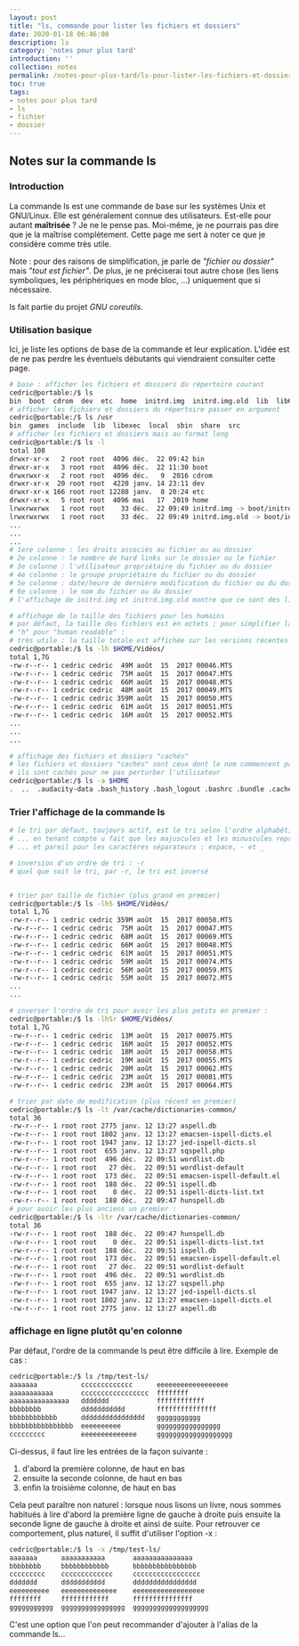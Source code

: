 ```yaml
---
layout: post
title: "ls, commande pour lister les fichiers et dossiers"
date: 2020-01-18 06:46:00
description: ls
category: 'notes pour plus tard'
introduction: ''
collection: notes
permalink: /notes-pour-plus-tard/ls-pour-lister-les-fichiers-et-dossiers/
toc: true
tags:
- notes pour plus tard
- ls
- fichier
- dossier
---
```


## Notes sur la commande ls
### Introduction
La commande ls est une commande de base sur les systèmes Unix et GNU/Linux. Elle est généralement connue des utilisateurs. Est-elle pour autant **maîtrisée** ? Je ne le pense pas. Moi-même, je ne pourrais pas dire que je la maîtrise complètement. Cette page me sert à noter ce que je considère comme très utile.

Note : pour des raisons de simplification, je parle de _"fichier ou dossier"_ mais _"tout est fichier"_. De plus, je ne préciserai tout autre chose (les liens symboliques, les périphériques en mode bloc, ...) uniquement que si nécessaire.

ls fait partie du projet _GNU coreutils_.

### Utilisation basique
Ici, je liste les options de base de la commande et leur explication. L'idée est de ne pas perdre les éventuels débutants qui viendraient consulter cette page.
``` bash
# base : afficher les fichiers et dossiers du répertoire courant
cedric@portable:/$ ls
bin  boot  cdrom  dev  etc  home  initrd.img  initrd.img.old  lib  lib64  lost+found  media  mnt  opt  proc  root  run  sbin  snap  srv  sys  tmp  usr  var  vmlinuz  vmlinuz.old
# afficher les fichiers et dossiers du répertoire passer en argument
cedric@portable:/$ ls /usr
bin  games  include  lib  libexec  local  sbin  share  src
# afficher les fichiers et dossiers mais au format long
cedric@portable:/$ ls -l
total 108
drwxr-xr-x   2 root root  4096 déc.  22 09:42 bin
drwxr-xr-x   3 root root  4096 déc.  22 11:30 boot
drwxrwxr-x   2 root root  4096 déc.   9  2016 cdrom
drwxr-xr-x  20 root root  4220 janv. 14 23:11 dev
drwxr-xr-x 166 root root 12288 janv.  8 20:24 etc
drwxr-xr-x   5 root root  4096 mai   17  2019 home
lrwxrwxrwx   1 root root    33 déc.  22 09:49 initrd.img -> boot/initrd.img-4.15.0-72-generic
lrwxrwxrwx   1 root root    33 déc.  22 09:49 initrd.img.old -> boot/initrd.img-4.4.0-170-generic
...
...
...
# 1ere colonne : les droits associés au fichier ou au dossier
# 2e colonne : le nombre de hard links sur le dossier ou le fichier
# 3e colonne : l'utilisateur propriétaire du fichier ou du dossier
# 4e colonne : le groupe propriétaire du fichier ou du dossier
# 5e colonne : date/heure de dernière modification du fichier ou du dossier
# 6e colonne : le nom du fichier ou du dossier
# l'affichage de initrd.img et initrd.img.old montre que ce sont des liens symboliques : ils "pointent" vers le fichier dont le chemin relatif est mentionné

# affichage de la taille des fichiers pour les humains
# par défaut, la taille des fichiers est en octets ; pour simplifier la lecture, on passe l'option -h
# "h" pour "human readable" :
# très utile : la taille totale est affichée sur les versions récentes de GNU coreutils
cedric@portable:/$ ls -lh $HOME/Vidéos/
total 1,7G
-rw-r--r-- 1 cedric cedric  49M août  15  2017 00046.MTS
-rw-r--r-- 1 cedric cedric  75M août  15  2017 00047.MTS
-rw-r--r-- 1 cedric cedric  66M août  15  2017 00048.MTS
-rw-r--r-- 1 cedric cedric  48M août  15  2017 00049.MTS
-rw-r--r-- 1 cedric cedric 359M août  15  2017 00050.MTS
-rw-r--r-- 1 cedric cedric  61M août  15  2017 00051.MTS
-rw-r--r-- 1 cedric cedric  16M août  15  2017 00052.MTS
...
...
...

# affichage des fichiers et dossiers "cachés"
# les fichiers et dossiers "cachés" sont ceux dont le nom commencent par un "."
# ils sont cachés pour ne pas perturber l'utilisateur
cedric@portable:/$ ls -a $HOME
.  ..  .audacity-data .bash_history .bash_logout .bashrc .bundle .cache .config .dbus .fonts.conf .gconf .gem
```

### Trier l'affichage de la commande ls
```bash
# le tri par défaut, toujours actif, est le tri selon l'ordre alphabétique mais...
# ... en tenant compte u fait que les majuscules et les minuscules représentant les mêmes lettres ont la même signification pour les humains
# ... et pareil pour les caractères séparateurs : espace, - et _

# inversion d'un ordre de tri : -r
# quel que soit le tri, par -r, le tri est inversé


# trier par taille de fichier (plus grand en premier)
cedric@portable:/$ ls -lhS $HOME/Vidéos/
total 1,7G
-rw-r--r-- 1 cedric cedric 359M août  15  2017 00050.MTS
-rw-r--r-- 1 cedric cedric  75M août  15  2017 00047.MTS
-rw-r--r-- 1 cedric cedric  68M août  15  2017 00069.MTS
-rw-r--r-- 1 cedric cedric  66M août  15  2017 00048.MTS
-rw-r--r-- 1 cedric cedric  61M août  15  2017 00051.MTS
-rw-r--r-- 1 cedric cedric  59M août  15  2017 00074.MTS
-rw-r--r-- 1 cedric cedric  56M août  15  2017 00059.MTS
-rw-r--r-- 1 cedric cedric  55M août  15  2017 00072.MTS
...
...

# inverser l'ordre de tri pour avoir les plus petits en premier :
cedric@portable:/$ ls -lhSr $HOME/Vidéos/
total 1,7G
-rw-r--r-- 1 cedric cedric  13M août  15  2017 00075.MTS
-rw-r--r-- 1 cedric cedric  16M août  15  2017 00052.MTS
-rw-r--r-- 1 cedric cedric  18M août  15  2017 00058.MTS
-rw-r--r-- 1 cedric cedric  19M août  15  2017 00055.MTS
-rw-r--r-- 1 cedric cedric  20M août  15  2017 00062.MTS
-rw-r--r-- 1 cedric cedric  23M août  15  2017 00081.MTS
-rw-r--r-- 1 cedric cedric  23M août  15  2017 00064.MTS

# trier par date de modification (plus récent en premier)
cedric@portable:/$ ls -lt /var/cache/dictionaries-common/
total 36
-rw-r--r-- 1 root root 2775 janv. 12 13:27 aspell.db
-rw-r--r-- 1 root root 1802 janv. 12 13:27 emacsen-ispell-dicts.el
-rw-r--r-- 1 root root 1947 janv. 12 13:27 jed-ispell-dicts.sl
-rw-r--r-- 1 root root  655 janv. 12 13:27 sqspell.php
-rw-r--r-- 1 root root  496 déc.  22 09:51 wordlist.db
-rw-r--r-- 1 root root   27 déc.  22 09:51 wordlist-default
-rw-r--r-- 1 root root  173 déc.  22 09:51 emacsen-ispell-default.el
-rw-r--r-- 1 root root  188 déc.  22 09:51 ispell.db
-rw-r--r-- 1 root root    0 déc.  22 09:51 ispell-dicts-list.txt
-rw-r--r-- 1 root root  188 déc.  22 09:47 hunspell.db
# pour avoir les plus anciens un premier :
cedric@portable:/$ ls -ltr /var/cache/dictionaries-common/
total 36
-rw-r--r-- 1 root root  188 déc.  22 09:47 hunspell.db
-rw-r--r-- 1 root root    0 déc.  22 09:51 ispell-dicts-list.txt
-rw-r--r-- 1 root root  188 déc.  22 09:51 ispell.db
-rw-r--r-- 1 root root  173 déc.  22 09:51 emacsen-ispell-default.el
-rw-r--r-- 1 root root   27 déc.  22 09:51 wordlist-default
-rw-r--r-- 1 root root  496 déc.  22 09:51 wordlist.db
-rw-r--r-- 1 root root  655 janv. 12 13:27 sqspell.php
-rw-r--r-- 1 root root 1947 janv. 12 13:27 jed-ispell-dicts.sl
-rw-r--r-- 1 root root 1802 janv. 12 13:27 emacsen-ispell-dicts.el
-rw-r--r-- 1 root root 2775 janv. 12 13:27 aspell.db
```

### affichage en ligne plutôt qu'en colonne
Par défaut, l'ordre de la commande ls peut être difficile à lire. Exemple de cas :
``` bash
cedric@portable:/$ ls /tmp/test-ls/
aaaaaaa           ccccccccccccc      eeeeeeeeeeeeeeeeee
aaaaaaaaaaa       ccccccccccccccccc  ffffffff
aaaaaaaaaaaaaaa   ddddddd            ffffffffffff
bbbbbbbb          ddddddddddd        fffffffffffffff
bbbbbbbbbbbb      dddddddddddddddd   ggggggggggg
bbbbbbbbbbbbbbbb  eeeeeeeeee         gggggggggggggggg
ccccccccc         eeeeeeeeeeeeee     ggggggggggggggggggg
```
Ci-dessus, il faut lire les entrées de la façon suivante :
1. d'abord la première colonne, de haut en bas
2. ensuite la seconde colonne, de haut en bas
3. enfin la troisième colonne, de haut en bas

Cela peut paraître non naturel : lorsque nous lisons un livre, nous sommes habitués à lire d'abord la première ligne de gauche à droite puis ensuite la seconde ligne de gauche à droite et ainsi de suite. Pour retrouver ce comportement, plus naturel, il suffit d'utiliser l'option -x :
``` bash
cedric@portable:/$ ls -x /tmp/test-ls/
aaaaaaa      aaaaaaaaaaa       aaaaaaaaaaaaaaa
bbbbbbbb     bbbbbbbbbbbb      bbbbbbbbbbbbbbbb
ccccccccc    ccccccccccccc     ccccccccccccccccc
ddddddd      ddddddddddd       dddddddddddddddd
eeeeeeeeee   eeeeeeeeeeeeee    eeeeeeeeeeeeeeeeee
ffffffff     ffffffffffff      fffffffffffffff
ggggggggggg  gggggggggggggggg  ggggggggggggggggggg
```

C'est une option que l'on peut recommander d'ajouter à l'alias de la commande ls...
